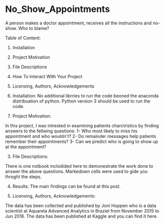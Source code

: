 # No_Show_Appointments
A person makes a doctor appointment, receives all the instructions and no-show. Who to blame?

Table of Content:
1. Installation
2. Project Motivation
3. File Descriptions
4. How To Interact With Your Project
5. Licensing, Authors, Acknowledgements 

1. Installation:
   No additional librries to run the code beoned the anaconda distribuation of python. Python version 3 should be used to run the code.


2. Project Motivation:

In this project, I was intrested in examining patients charctristics by finding answers to the fellwing questions:
1- Who most likely to miss his appointment and who wouldn't?
2- Do remainder messages help patients remember their appointments?
3- Can we predict who is going to show up at the appointment?

3. File Descriptions:

There is one notbook inclodided here to demonestrate the work done to answer the above questions. Markedown cells were used to gide you throght the steps.

4. Results:
The main findings can be found at this post.

5. Licensing, Authors, Acknowledgements:

The data has been collected and published by Joni Hoppen who is a data scientist at Aquarela Advanced Analytics in Braziel from November 2015 to Jun 2016. The data has been published at Kaggle and you can find it here.
